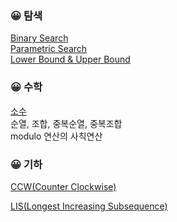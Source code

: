 ### :grinning: 탐색
[Binary Search](https://github.com/meanjoo/Algorithm/blob/main/%ED%83%90%EC%83%89/Binary_Search.md)  
[Parametric Search](https://github.com/meanjoo/Algorithm/blob/main/%ED%83%90%EC%83%89/Parametric_Search.md)  
[Lower Bound & Upper Bound](https://github.com/meanjoo/Algorithm/blob/main/%ED%83%90%EC%83%89/Lower_Bound_and_Upper_Bound.md)  

### :grinning: 수학
[소수](https://github.com/meanjoo/Algorithm/blob/main/%EC%88%98%ED%95%99/prime.md)  
순열, 조합, 중복순열, 중복조합  
modulo 연산의 사칙연산  

### :grinning: 기하
[CCW(Counter Clockwise)](https://github.com/meanjoo/Algorithm/blob/main/%EA%B8%B0%ED%95%98/CCW.md)  


[LIS(Longest Increasing Subsequence)](https://github.com/meanjoo/Algorithm/blob/main/LIS.md)
